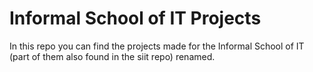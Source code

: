# Informal School of IT Projects

In this repo you can find the projects made for the Informal School of IT (part of them also found in the siit repo) renamed.
